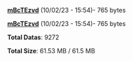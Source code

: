 [**mBcTEzvd**](/data/mBcTEzvd.txt) (10/02/23 - 15:54)- 765 bytes

[**mBcTEzvd**](/data/mBcTEzvd.txt) (10/02/23 - 15:54)- 765 bytes

**Total Datas**: 9272

**Total Size**: 61.53 MB / 61.5 MB